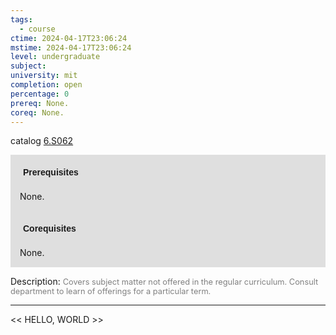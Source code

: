```yaml
---
tags:
  - course
ctime: 2024-04-17T23:06:24
mstime: 2024-04-17T23:06:24
level: undergraduate
subject: 
university: mit
completion: open
percentage: 0
prereq: None.
coreq: None.
---
```


catalog [6.S062](http://student.mit.edu/catalog/m6e.html#6.S062)

<span style="display: block; padding: 15px; background-color: rgb(100, 100, 100, 0.2);"><font id="m_prereq3496_0" style="display: block; font-family: Arial, sans-serif; font-weight: bold; padding: 5px">Prerequisites</font><br><span id="prereq3496_0">None.</span></span>
<span style="display: block; padding: 15px; background-color: rgb(100, 100, 100, 0.2);"><font id="m_coreq3496_0" style="display: block; font-family: Arial, sans-serif; font-weight: bold; padding: 5px">Corequisites</font><br><span id="coreq3496_0">None.</span></span>

<font style="">Description:</font>
<font style="color: grey; font-size: 0.8rem;">Covers subject matter not offered in the regular curriculum. Consult department to learn of offerings for a particular term.</font>



---

<< HELLO, WORLD >>
